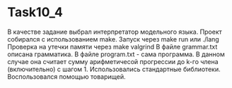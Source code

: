 # Task10_4
В качестве задание выбрал  интерпретатор модельного языка.
Проект собирался с использованием make.
Запуск через make run или ./lang
Проверка на утечки памяти через make valgrind
В файле grammar.txt описана грамматика.
В файле program.txt - сама программа. В данном случае она считает сумму арифметичесой прогрессии до k-го члена (включительно) с шагом 1.
Использовались стандартные библиотеки.
Воспользовался помощью товарищей.
